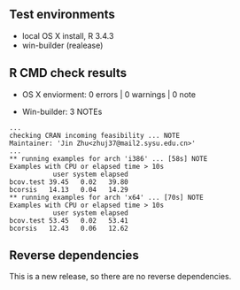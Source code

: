 ## Test environments
* local OS X install, R 3.4.3
* win-builder (realease)

## R CMD check results
* OS X enviorment:
0 errors | 0 warnings | 0 note


* Win-builder:
3 NOTEs
```
...
checking CRAN incoming feasibility ... NOTE
Maintainer: 'Jin Zhu<zhuj37@mail2.sysu.edu.cn>'
...
** running examples for arch 'i386' ... [58s] NOTE
Examples with CPU or elapsed time > 10s
           user system elapsed
bcov.test 39.45   0.02   39.80
bcorsis   14.13   0.04   14.29
** running examples for arch 'x64' ... [70s] NOTE
Examples with CPU or elapsed time > 10s
           user system elapsed
bcov.test 53.45   0.02   53.41
bcorsis   12.43   0.06   12.62
```

## Reverse dependencies

This is a new release, so there are no reverse dependencies.
